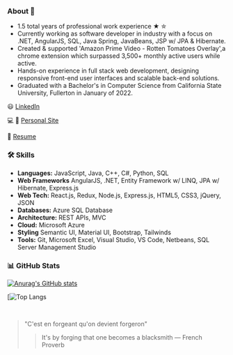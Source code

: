 ### About 👋
- 1.5 total years of professional work experience ★ ✮
- Currently working as software developer in industry with a focus on .NET, AngularJS, SQL, Java Spring, JavaBeans, JSP w/ JPA & Hibernate.
- Created & supported 'Amazon Prime Video - Rotten Tomatoes Overlay',a  chrome extension which surpassed 3,500+ monthly active users while active.
- Hands-on experience in full stack web development, designing responsive front-end user interfaces and scalable back-end solutions.
- Graduated with a Bachelor's in Computer Science from California State University, Fullerton in January of 2022.

:smiley: [LinkedIn](https://www.linkedin.com/in/ernesto-hooghkirk/)

:computer: :iphone: [Personal Site](https://ernesto-h.dev/)

:bookmark_tabs: [Resume](https://drive.google.com/file/d/1qi_EwOdwmaHG4CFaZEuapgx9OUED72dN/view?usp=sharing)

### 🛠 Skills
- **Languages:** JavaScript, Java, C++, C#, Python, SQL
- **Web Frameworks** AngularJS, .NET, Entity Framework w/ LINQ, JPA w/ Hibernate, Express.js
- **Web Tech:** React.js, Redux, Node.js, Express.js, HTML5, CSS3, jQuery, JSON
- **Databases:** Azure SQL Database
- **Architecture:** REST APIs, MVC
- **Cloud:** Microsoft Azure 
- **Styling** Semantic UI, Material UI, Bootstrap, Tailwinds
- **Tools:** Git, Microsoft Excel, Visual Studio, VS Code, Netbeans, SQL Server Management Studio

### 📊 GitHub Stats
[![Anurag's GitHub stats](https://github-readme-stats.vercel.app/api?username=ernestohkirk&show_icons=true&theme=swift)](https://github.com/anuraghazra/github-readme-stats)

[![Top Langs](https://github-readme-stats.vercel.app/api/top-langs/?username=ernestohkirk&layout=compact&theme=tokyonight)

<br/>

> "C'est en forgeant qu'on devient forgeron"
> > It's by forging that one becomes a blacksmith
― French Proverb
